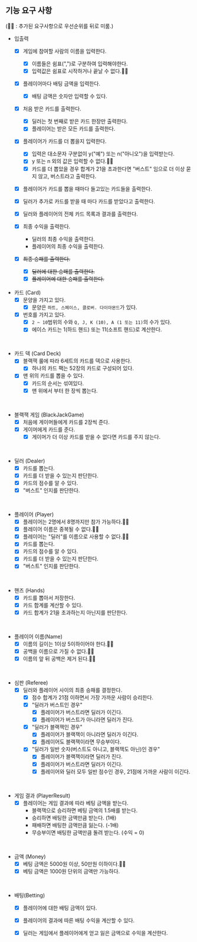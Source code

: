 
## 기능 요구 사항
(🫸🏻 : 추가된 요구사항으로 우선순위를 뒤로 미룸.)

- 입출력
  - [x] 게임에 참여할 사람의 이름을 입력한다.
    - [x] 이름들은 쉼표(",")로 구분하여 입력해야한다.
    - [x] 입력값은 쉼표로 시작하거나 끝날 수 없다.🫸🏻

  - [x] 플레이어마다 배팅 금액을 입력한다.
    - [x] 배팅 금액은 숫자만 입력할 수 있다.

  - [x] 처음 받은 카드를 출력한다.
    - [x] 딜러는 첫 번째로 받은 카드 한장만 출력한다.
    - [x] 플레이어는 받은 모든 카드를 출력한다.

  - [x] 플레이어가 카드를 더 뽑을지 입력한다.
    - [x] 입력은 대소문자 구분없이 y("예") 또는 n("아니오")을 입력받는다.
    - [x] y 또는 n 외의 값은 입력할 수 없다.🫸🏻
    - [x] 카드를 더 뽑았을 경우 합계가 21을 초과한다면 "버스트" 임으로 더 이상 묻지 않고, 버스트라고 출력한다.

  - [x] 플레이어가 카드를 뽑을 때마다 들고있는 카드들을 출력한다.
  
  - [x] 딜러가 추가로 카드를 받을 때 마다 카드를 받았다고 출력한다.

  - [x] 딜러와 플레이어의 전체 카드 목록과 결과를 출력한다.

  - [x] 최종 수익을 출력한다.
    - 딜러의 최종 수익을 출력한다.
    - 플레이어의 최종 수익을 출력한다.

  - [x] ~~최종 승패를 출력한다.~~
    - [x] ~~딜러에 대한 승패를 출력한다.~~
    - [x] ~~플레이어에 대한 승패를 출력한다.~~

    <br>

- 카드 (Card)
  - [x] 문양을 가지고 있다.
    - [x] 문양은 ``하트, 스페이스, 클로버. 다이아몬드``가 있다.
  - [x] 번호를 가지고 있다.
    - [x] ``2 ~ 10``범위의 수와 ``Q, J, K (10), A (1 또는 11)``의 수가 있다.
    - [x] 에이스 카드는 1(하드 핸드) 또는 11(소프트 핸드)로 계산한다.

<br>

- 카드 덱 (Card Deck)
  - [x] 블랙잭 룰에 따라 6세트의 카드를 덱으로 사용한다.
    - [x] 하나의 카드 팩는 52장의 카드로 구성되어 있다.
  - [x] 맨 위의 카드를 뽑을 수 있다.
    - [x] 카드의 순서는 섞여있다.
    - [x] 맨 위에서 부터 한 장씩 뽑는다. 

<br>

- 블랙잭 게임 (BlackJackGame)
  - [x] 처음에 게이머들에게 카드를 2장씩 준다.
  - [x] 게이머에게 카드를 준다.
    - [x] 게이머가 더 이상 카드를 받을 수 없다면 카드를 주지 않는다.

<br>

- 딜러 (Dealer)
  - [x] 카드를 뽑는다.
  - [x] 카드를 더 받을 수 있는지 판단한다.
  - [x] 카드의 점수를 알 수 있다.
  - [x] "버스트" 인지를 판단한다.

<br>

- 플레이어 (Player)
  - [x] 플레이어는 2명에서 8명까지만 참가 가능하다.🫸🏻
  - [x] 플레이어 이름은 중복될 수 없다.🫸🏻
  - [x] 플레이어는 "딜러"를 이름으로 사용할 수 없다.🫸🏻
  - [x] 카드를 뽑는다.
  - [x] 카드의 점수를 알 수 있다.
  - [x] 카드를 더 받을 수 있는지 판단한다.
  - [x] "버스트" 인지를 판단한다.

<br>

- 핸즈 (Hands)
  - [x] 카드를 뽑아서 저장한다.
  - [x] 카드 합계를 계산할 수 있다.
  - [x] 카드 합계가 21을 초과하는지 아닌지를 판단한다.

<br>

- 플레이어 이름(Name)
  - [x] 이름의 길이는 1이상 5이하이어야 한다.🫸🏻
  - [x] 공백을 이름으로 가질 수 없다.🫸🏻
  - [x] 이름의 앞 뒤 공백은 제거 된다.🫸🏻

<br>

- 심판 (Referee)
  - [x] 딜러와 플레이어 사이의 최종 승패를 결정한다. 
    - [x] 점수 합계가 21점 이하면서 가장 가까운 사람이 승리한다.
    - [x] "딜러가 버스트인 경우"
      - [x] 플레이어가 버스트라면 딜러가 이긴다.
      - [x] 플레이어가 버스트가 아니라면 딜러가 진다.
    - [x] "딜러가 블랙잭인 경우"
      - [x] 플레이어가 블랙잭이 아니라면 딜러가 이긴다.
      - [x] 플레이어도 블랙잭이라면 무승부이다.
    - [x] "딜러가 일반 숫자(버스트도 아니고, 블랙잭도 아닌)인 경우"
      - [x] 플레이어가 블랙잭이라면 딜러가 진다.
      - [x] 플레이어가 버스트라면 딜러가 이긴다.
      - [x] 플레이어와 딜러 모두 일반 점수인 경우, 21점에 가까운 사람이 이긴다.

<br>

- 게임 결과 (PlayerResult)
  - [x] 플레이어는 게임 결과에 따라 베팅 금액을 받는다.
    - 블랙잭으로 승리하면 베팅 금액의 1.5배를 받는다.
    - 승리하면 배팅한 금액만큼 받는다. (1배)
    - 패배하면 배팅한 금액만큼 잃는다. (-1배)
    - 무승부이면 배팅한 금액만큼 돌려 받는다. (수익 = 0)

<br>

- 금액 (Money)
  - [x] 베팅 금액은 5000원 이상, 50만원 이하이다.🫸🏻
  - [x] 베팅 금액은 1000원 단위의 금액만 가능하다.

<br>

- 배팅(Betting)
  - [x] 플레이어에 대한 배팅 금액이 있다.
  - [x] 플레이어의 결과에 따른 배팅 수익을 계산할 수 있다.
  - [x] 딜러는 게임에서 플레이어에게 얻고 잃은 금액으로 수익을 계산한다.

